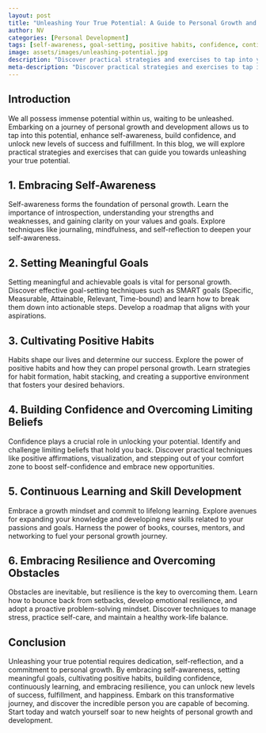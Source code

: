 ```yaml
---
layout: post
title: "Unleashing Your True Potential: A Guide to Personal Growth and Development"
author: NV
categories: [Personal Development]
tags: [self-awareness, goal-setting, positive habits, confidence, continuous learning, resilience]
image: assets/images/unleashing-potential.jpg
description: "Discover practical strategies and exercises to tap into your true potential and embark on a journey of personal growth and development."
meta-description: "Discover practical strategies and exercises to tap into your true potential and embark on a journey of personal growth and development."
---
```


## Introduction

We all possess immense potential within us, waiting to be unleashed. Embarking on a journey of personal growth and development allows us to tap into this potential, enhance self-awareness, build confidence, and unlock new levels of success and fulfillment. In this blog, we will explore practical strategies and exercises that can guide you towards unleashing your true potential.

## 1. Embracing Self-Awareness

Self-awareness forms the foundation of personal growth. Learn the importance of introspection, understanding your strengths and weaknesses, and gaining clarity on your values and goals. Explore techniques like journaling, mindfulness, and self-reflection to deepen your self-awareness.

## 2. Setting Meaningful Goals

Setting meaningful and achievable goals is vital for personal growth. Discover effective goal-setting techniques such as SMART goals (Specific, Measurable, Attainable, Relevant, Time-bound) and learn how to break them down into actionable steps. Develop a roadmap that aligns with your aspirations.

## 3. Cultivating Positive Habits

Habits shape our lives and determine our success. Explore the power of positive habits and how they can propel personal growth. Learn strategies for habit formation, habit stacking, and creating a supportive environment that fosters your desired behaviors.

## 4. Building Confidence and Overcoming Limiting Beliefs

Confidence plays a crucial role in unlocking your potential. Identify and challenge limiting beliefs that hold you back. Discover practical techniques like positive affirmations, visualization, and stepping out of your comfort zone to boost self-confidence and embrace new opportunities.

## 5. Continuous Learning and Skill Development

Embrace a growth mindset and commit to lifelong learning. Explore avenues for expanding your knowledge and developing new skills related to your passions and goals. Harness the power of books, courses, mentors, and networking to fuel your personal growth journey.

## 6. Embracing Resilience and Overcoming Obstacles

Obstacles are inevitable, but resilience is the key to overcoming them. Learn how to bounce back from setbacks, develop emotional resilience, and adopt a proactive problem-solving mindset. Discover techniques to manage stress, practice self-care, and maintain a healthy work-life balance.

## Conclusion

Unleashing your true potential requires dedication, self-reflection, and a commitment to personal growth. By embracing self-awareness, setting meaningful goals, cultivating positive habits, building confidence, continuously learning, and embracing resilience, you can unlock new levels of success, fulfillment, and happiness. Embark on this transformative journey, and discover the incredible person you are capable of becoming. Start today and watch yourself soar to new heights of personal growth and development.
